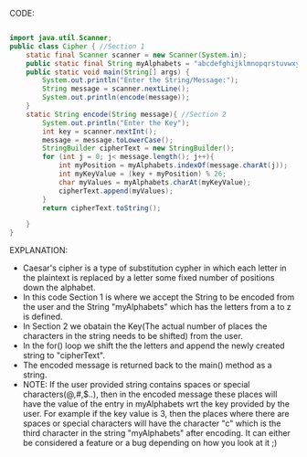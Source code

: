 CODE:
```java

import java.util.Scanner;
public class Cipher { //Section 1
    static final Scanner scanner = new Scanner(System.in);
    public static final String myAlphabets = "abcdefghijklmnopqrstuvwxyz";
    public static void main(String[] args) {
        System.out.println("Enter the String/Message:");
        String message = scanner.nextLine();
        System.out.println(encode(message));
    }
    static String encode(String message){ //Section 2
        System.out.println("Enter the Key");
        int key = scanner.nextInt();
        message = message.toLowerCase();
        StringBuilder cipherText = new StringBuilder();
        for (int j = 0; j< message.length(); j++){
            int myPosition = myAlphabets.indexOf(message.charAt(j));
            int myKeyValue = (key + myPosition) % 26;
            char myValues = myAlphabets.charAt(myKeyValue);
            cipherText.append(myValues);
        }
        return cipherText.toString();

    }
}
```
EXPLANATION:

- Caesar's cipher is a type of substitution cypher in which each letter in the plaintext is replaced by a letter some fixed number of positions down the alphabet.
- In this code Section 1 is where we accept the String to be encoded from the user and the String "myAlphabets" which has the letters from a to z is defined.
- In Section 2 we obatain  the Key(The actual number of places the characters in the string needs to be shifted) from the user.
- In the for() loop we shift the the letters and append the newly created string to "cipherText".
- The encoded message is returned back to the main() method as a string. 
- NOTE: If the user provided string contains spaces or special characters(@,#,$..), then in the encoded message these places will have the value of the entry in myAlphabets wrt the key provided by the user. For example if the key value is 3, then the places where there are spaces or special characters will have the character "c" which is the third character in the string "myAlphabets" after encoding. It can either be considered a feature or a bug depending on how you look at it ;)
